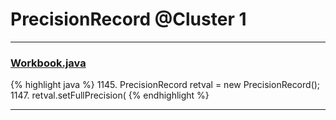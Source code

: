 # PrecisionRecord @Cluster 1

***

### [Workbook.java](https://searchcode.com/codesearch/view/15642358/)
{% highlight java %}
1145. PrecisionRecord retval = new PrecisionRecord();
1147. retval.setFullPrecision(
{% endhighlight %}

***

